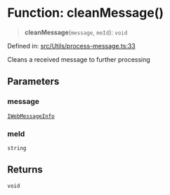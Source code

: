 # Function: cleanMessage()

> **cleanMessage**(`message`, `meId`): `void`

Defined in: [src/Utils/process-message.ts:33](https://github.com/Fokusdotid/Baileys/blob/58a03b5a49cf326e1050515994499cb0bb76662f/src/Utils/process-message.ts#L33)

Cleans a received message to further processing

## Parameters

### message

[`IWebMessageInfo`](../namespaces/proto/interfaces/IWebMessageInfo.md)

### meId

`string`

## Returns

`void`
